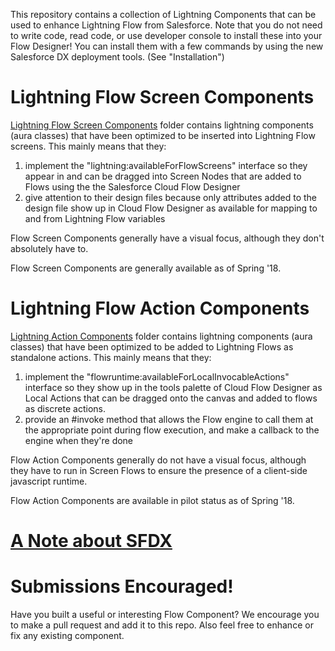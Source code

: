 
This repository contains a collection of Lightning Components that can be used to enhance Lightning Flow from Salesforce. Note that you do not need to write code, read code, or use developer console to install these into your Flow Designer! You can install them with a few commands by using the new Salesforce DX deployment tools. (See "Installation")


# Lightning Flow Screen Components
[Lightning Flow Screen Components](/flow_screen_components/) folder contains lightning components (aura classes) that have been optimized to be inserted into Lightning Flow screens. This mainly means that they:
1) implement the "lightning:availableForFlowScreens" interface so they appear in and can be dragged into Screen Nodes that are added to Flows using the the Salesforce Cloud Flow Designer
2) give attention to their design files because only attributes added to the design file show up in Cloud Flow Designer as available for mapping to and from Lightning Flow variables

Flow Screen Components generally have a visual focus, although they don't absolutely have to.

Flow Screen Components are generally available as of Spring '18.


# Lightning Flow Action Components
[Lightning Action Components](/flow_action_components/) folder contains lightning components (aura classes) that have been optimized to be added to Lightning Flows as standalone actions. This mainly means that they:
1) implement the "flowruntime:availableForLocalInvocableActions" interface so they show up in the tools palette of Cloud Flow Designer as Local Actions that can be dragged onto the canvas and added to flows as discrete actions.
2) provide an #invoke method that allows the Flow engine to call them at the appropriate point during flow execution, and make a callback to the engine when they're done

Flow Action Components generally do not have a visual focus, although they have to run in Screen Flows to ensure the presence of a client-side javascript runtime.

Flow Action Components are available in pilot status as of Spring '18.

# [A Note about SFDX](./sfdxintro.md)

# Submissions Encouraged!
Have you built a useful or interesting Flow Component? We encourage you to make a pull request and add it to this repo. Also feel free to enhance or fix any existing component.
